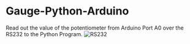 # Gauge-Python-Arduino
Read out the value of the potentiometer from Arduino Port A0 over the RS232 to the Python Program.
![RS232](https://user-images.githubusercontent.com/36192933/48973945-efbaa480-f04b-11e8-8987-30d699c34161.jpg)
<br /><br />
